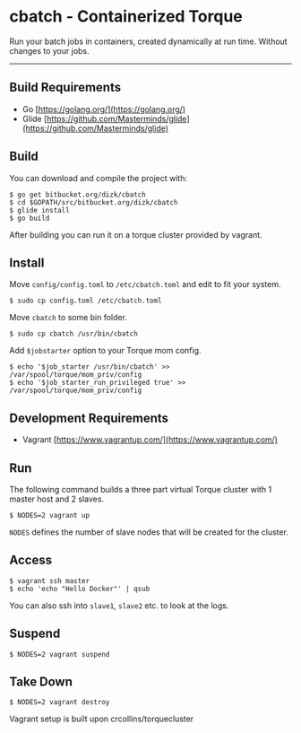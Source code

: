 cbatch - Containerized Torque
================
Run your batch jobs in containers, created dynamically at run time. Without changes to your jobs.

________________________________________________________________________________
Build Requirements
----------------------

- Go [https://golang.org/](https://golang.org/)
- Glide [https://github.com/Masterminds/glide](https://github.com/Masterminds/glide)

Build
------
You can download and compile the project with:

	$ go get bitbucket.org/dizk/cbatch
	$ cd $GOPATH/src/bitbucket.org/dizk/cbatch
    $ glide install
	$ go build

After building you can run it on a torque cluster provided by vagrant.

Install
-------
Move `config/config.toml` to `/etc/cbatch.toml` and edit to fit your system.

    $ sudo cp config.toml /etc/cbatch.toml

Move `cbatch` to some bin folder.

    $ sudo cp cbatch /usr/bin/cbatch

Add `$jobstarter` option to your Torque mom config.

    $ echo '$job_starter /usr/bin/cbatch' >> /var/spool/torque/mom_priv/config
    $ echo '$job_starter_run_privileged true' >> /var/spool/torque/mom_priv/config


Development Requirements
-------------------------
- Vagrant [https://www.vagrantup.com/](https://www.vagrantup.com/)

Run
-----
The following command builds a three part virtual Torque cluster with 1 master host and 2 slaves.

	$ NODES=2 vagrant up

`NODES` defines the number of slave nodes that will be created for the cluster.

Access
------
	$ vagrant ssh master
	$ echo 'echo "Hello Docker"' | qsub

You can also ssh into `slave1`, `slave2` etc. to look at the logs.  


Suspend
-------
	$ NODES=2 vagrant suspend

Take Down
---------
	$ NODES=2 vagrant destroy


Vagrant setup is built upon crcollins/torquecluster
